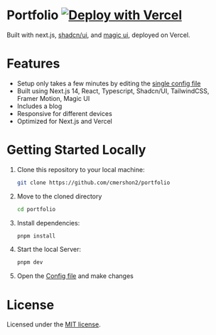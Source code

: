 # Portfolio [![Deploy with Vercel](https://vercel.com/button)](https://vercel.com/new/clone?repository-url=https%3A%2F%2Fgithub.com%2Fcmershon2%2Fportfolio)

Built with next.js, [shadcn/ui](https://ui.shadcn.com/), and [magic ui](https://magicui.design/), deployed on Vercel.

# Features

- Setup only takes a few minutes by editing the [single config file](./src/data/resume.tsx)
- Built using Next.js 14, React, Typescript, Shadcn/UI, TailwindCSS, Framer Motion, Magic UI
- Includes a blog
- Responsive for different devices
- Optimized for Next.js and Vercel

# Getting Started Locally

1. Clone this repository to your local machine:

   ```bash
   git clone https://github.com/cmershon2/portfolio
   ```

2. Move to the cloned directory

   ```bash
   cd portfolio
   ```

3. Install dependencies:

   ```bash
   pnpm install
   ```

4. Start the local Server:

   ```bash
   pnpm dev
   ```

5. Open the [Config file](./src/data/resume.tsx) and make changes

# License

Licensed under the [MIT license](https://github.com/cmershon2/portfolio/blob/main/LICENSE.md).
